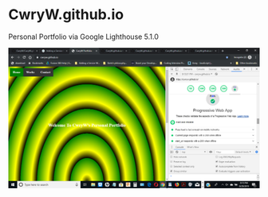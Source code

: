 # CwryW.github.io

Personal Portfolio via Google Lighthouse 5.1.0 

![screenshot](https://github.com/CwryW/CwryW.github.io/blob/master/images/2019-08-29%20%20My%20Portfolio%20via%20GitHub%20Pages%20and%20Google%20Lighthouse%205.1.0%20(All%20400%20pts%20%2B%20Pwa).png)
